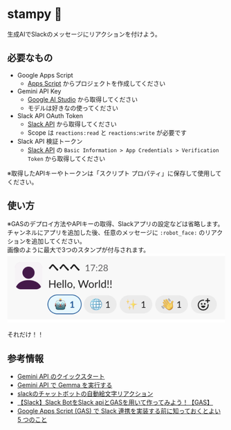 # stampy :robot:

生成AIでSlackのメッセージにリアクションを付けよう。

## 必要なもの

- Google Apps Script
    - [Apps Script](https://script.google.com/home) からプロジェクトを作成してください
- Gemini API Key
    - [Google AI Studio](https://aistudio.google.com/welcome) から取得してください
    - モデルは好きなの使ってください
- Slack API OAuth Token
    - [Slack API](https://api.slack.com/) から取得してください
    - Scope は `reactions:read` と `reactions:write` が必要です
- Slack API 検証トークン
    - [Slack API](https://api.slack.com/) の `Basic Information > App Credentials > Verification Token` から取得してください

※取得したAPIキーやトークンは「スクリプト プロパティ」に保存して使用してください。

## 使い方

※GASのデプロイ方法やAPIキーの取得、Slackアプリの設定などは省略します。  
チャンネルにアプリを追加した後、任意のメッセージに `:robot_face:` のリアクションを追加してください。  
画像のように最大で3つのスタンプが付与されます。
![](./image/stampy.png)

それだけ！！

## 参考情報

* [Gemini API のクイックスタート](https://ai.google.dev/gemini-api/docs/quickstart)
* [Gemini API で Gemma を実行する](https://ai.google.dev/gemma/docs/core/gemma_on_gemini_api?hl=ja)
* [slackのチャットボットの自動絵文字リアクション](https://developers.cyberagent.co.jp/blog/archives/45020/)
* [【Slack】Slack BotをSlack apiとGASを用いて作ってみよう！【GAS】](https://qiita.com/flowernotfound/items/318daa37b72558175b4a)
* [Google Apps Script (GAS) で Slack 連携を実装する前に知っておくとよい 5 つのこと](https://qiita.com/seratch/items/2158cb0abed5b8e12809)